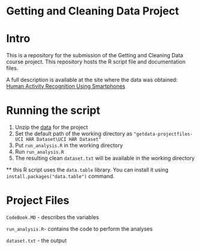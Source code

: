 Getting and Cleaning Data Project
===============

Intro
===============
This is a repository for the submission of the Getting and Cleaning Data course project.
This repository hosts the R script file and documentation files.

A full description is available at the site where the data was obtained: 
[Human Activity Recognition Using Smartphones](http://archive.ics.uci.edu/ml/datasets/Human+Activity+Recognition+Using+Smartphones) 

Running the script
===============
1. Unzip the [data](https://d396qusza40orc.cloudfront.net/getdata%2Fprojectfiles%2FUCI%20HAR%20Dataset.zip) for the project
1. Set the default path of the working directory as `"getdata-projectfiles-UCI HAR Dataset\UCI HAR Dataset"`
2. Put `run_analysis.R` in the working directory
3. Run `run_analysis.R`
4. The resulting clean `dataset.txt` will be available in the working directory

** this R script uses the `data.table` library. You can install it using `install.packages("data.table")` command.

Project Files
===============
`CodeBook.MD`   - describes the variables

`run_analysis.R`- contains the code to perform the analyses

`dataset.txt`   - the output
